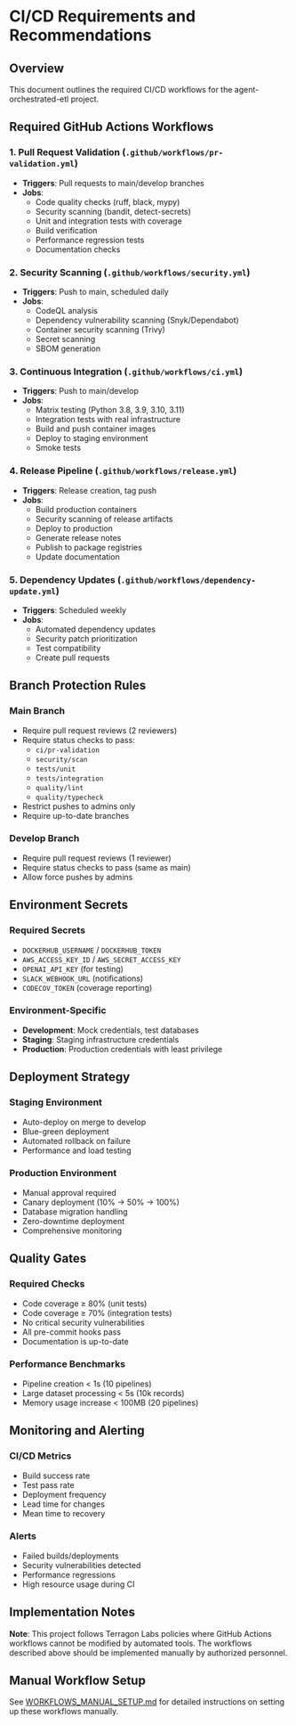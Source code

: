 # CI/CD Requirements and Recommendations

## Overview
This document outlines the required CI/CD workflows for the agent-orchestrated-etl project.

## Required GitHub Actions Workflows

### 1. Pull Request Validation (`.github/workflows/pr-validation.yml`)
- **Triggers**: Pull requests to main/develop branches
- **Jobs**:
  - Code quality checks (ruff, black, mypy)
  - Security scanning (bandit, detect-secrets)
  - Unit and integration tests with coverage
  - Build verification
  - Performance regression tests
  - Documentation checks

### 2. Security Scanning (`.github/workflows/security.yml`)
- **Triggers**: Push to main, scheduled daily
- **Jobs**:
  - CodeQL analysis
  - Dependency vulnerability scanning (Snyk/Dependabot)
  - Container security scanning (Trivy)
  - Secret scanning
  - SBOM generation

### 3. Continuous Integration (`.github/workflows/ci.yml`)
- **Triggers**: Push to main/develop
- **Jobs**:
  - Matrix testing (Python 3.8, 3.9, 3.10, 3.11)
  - Integration tests with real infrastructure
  - Build and push container images
  - Deploy to staging environment
  - Smoke tests

### 4. Release Pipeline (`.github/workflows/release.yml`)
- **Triggers**: Release creation, tag push
- **Jobs**:
  - Build production containers
  - Security scanning of release artifacts
  - Deploy to production
  - Generate release notes
  - Publish to package registries
  - Update documentation

### 5. Dependency Updates (`.github/workflows/dependency-update.yml`)
- **Triggers**: Scheduled weekly
- **Jobs**:
  - Automated dependency updates
  - Security patch prioritization
  - Test compatibility
  - Create pull requests

## Branch Protection Rules

### Main Branch
- Require pull request reviews (2 reviewers)
- Require status checks to pass:
  - `ci/pr-validation`
  - `security/scan`
  - `tests/unit`
  - `tests/integration`
  - `quality/lint`
  - `quality/typecheck`
- Restrict pushes to admins only
- Require up-to-date branches

### Develop Branch
- Require pull request reviews (1 reviewer)
- Require status checks to pass (same as main)
- Allow force pushes by admins

## Environment Secrets

### Required Secrets
- `DOCKERHUB_USERNAME` / `DOCKERHUB_TOKEN`
- `AWS_ACCESS_KEY_ID` / `AWS_SECRET_ACCESS_KEY`
- `OPENAI_API_KEY` (for testing)
- `SLACK_WEBHOOK_URL` (notifications)
- `CODECOV_TOKEN` (coverage reporting)

### Environment-Specific
- **Development**: Mock credentials, test databases
- **Staging**: Staging infrastructure credentials
- **Production**: Production credentials with least privilege

## Deployment Strategy

### Staging Environment
- Auto-deploy on merge to develop
- Blue-green deployment
- Automated rollback on failure
- Performance and load testing

### Production Environment
- Manual approval required
- Canary deployment (10% -> 50% -> 100%)
- Database migration handling
- Zero-downtime deployment
- Comprehensive monitoring

## Quality Gates

### Required Checks
- Code coverage ≥ 80% (unit tests)
- Code coverage ≥ 70% (integration tests)
- No critical security vulnerabilities
- All pre-commit hooks pass
- Documentation is up-to-date

### Performance Benchmarks
- Pipeline creation < 1s (10 pipelines)
- Large dataset processing < 5s (10k records)
- Memory usage increase < 100MB (20 pipelines)

## Monitoring and Alerting

### CI/CD Metrics
- Build success rate
- Test pass rate
- Deployment frequency
- Lead time for changes
- Mean time to recovery

### Alerts
- Failed builds/deployments
- Security vulnerabilities detected
- Performance regressions
- High resource usage during CI

## Implementation Notes

**Note**: This project follows Terragon Labs policies where GitHub Actions workflows cannot be modified by automated tools. The workflows described above should be implemented manually by authorized personnel.

## Manual Workflow Setup

See [WORKFLOWS_MANUAL_SETUP.md](../WORKFLOWS_MANUAL_SETUP.md) for detailed instructions on setting up these workflows manually.